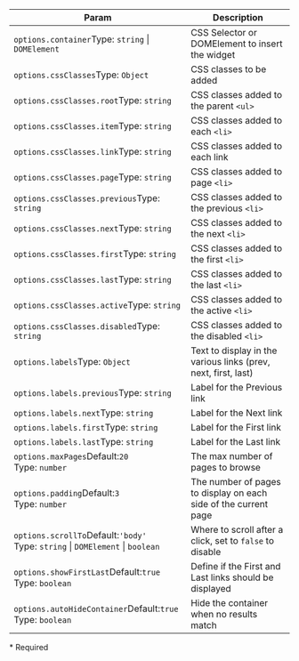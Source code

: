 | Param | Description |
| --- | --- |
| <span class='attr-required'>`options.container`</span><span class="attr-infos">Type: <code>string</code> &#124; <code>DOMElement</code></span> | CSS Selector or DOMElement to insert the widget |
| <span class='attr-optional'>`options.cssClasses`</span><span class="attr-infos">Type: <code>Object</code></span> | CSS classes to be added |
| <span class='attr-optional'>`options.cssClasses.root`</span><span class="attr-infos">Type: <code>string</code></span> | CSS classes added to the parent `<ul>` |
| <span class='attr-optional'>`options.cssClasses.item`</span><span class="attr-infos">Type: <code>string</code></span> | CSS classes added to each `<li>` |
| <span class='attr-optional'>`options.cssClasses.link`</span><span class="attr-infos">Type: <code>string</code></span> | CSS classes added to each link |
| <span class='attr-optional'>`options.cssClasses.page`</span><span class="attr-infos">Type: <code>string</code></span> | CSS classes added to page `<li>` |
| <span class='attr-optional'>`options.cssClasses.previous`</span><span class="attr-infos">Type: <code>string</code></span> | CSS classes added to the previous `<li>` |
| <span class='attr-optional'>`options.cssClasses.next`</span><span class="attr-infos">Type: <code>string</code></span> | CSS classes added to the next `<li>` |
| <span class='attr-optional'>`options.cssClasses.first`</span><span class="attr-infos">Type: <code>string</code></span> | CSS classes added to the first `<li>` |
| <span class='attr-optional'>`options.cssClasses.last`</span><span class="attr-infos">Type: <code>string</code></span> | CSS classes added to the last `<li>` |
| <span class='attr-optional'>`options.cssClasses.active`</span><span class="attr-infos">Type: <code>string</code></span> | CSS classes added to the active `<li>` |
| <span class='attr-optional'>`options.cssClasses.disabled`</span><span class="attr-infos">Type: <code>string</code></span> | CSS classes added to the disabled `<li>` |
| <span class='attr-optional'>`options.labels`</span><span class="attr-infos">Type: <code>Object</code></span> | Text to display in the various links (prev, next, first, last) |
| <span class='attr-optional'>`options.labels.previous`</span><span class="attr-infos">Type: <code>string</code></span> | Label for the Previous link |
| <span class='attr-optional'>`options.labels.next`</span><span class="attr-infos">Type: <code>string</code></span> | Label for the Next link |
| <span class='attr-optional'>`options.labels.first`</span><span class="attr-infos">Type: <code>string</code></span> | Label for the First link |
| <span class='attr-optional'>`options.labels.last`</span><span class="attr-infos">Type: <code>string</code></span> | Label for the Last link |
| <span class='attr-optional'>`options.maxPages`</span><span class="attr-infos">Default:<code class="attr-default">20</code><br />Type: <code>number</code></span> | The max number of pages to browse |
| <span class='attr-optional'>`options.padding`</span><span class="attr-infos">Default:<code class="attr-default">3</code><br />Type: <code>number</code></span> | The number of pages to display on each side of the current page |
| <span class='attr-optional'>`options.scrollTo`</span><span class="attr-infos">Default:<code class="attr-default">&#x27;body&#x27;</code><br />Type: <code>string</code> &#124; <code>DOMElement</code> &#124; <code>boolean</code></span> | Where to scroll after a click, set to `false` to disable |
| <span class='attr-optional'>`options.showFirstLast`</span><span class="attr-infos">Default:<code class="attr-default">true</code><br />Type: <code>boolean</code></span> | Define if the First and Last links should be displayed |
| <span class='attr-optional'>`options.autoHideContainer`</span><span class="attr-infos">Default:<code class="attr-default">true</code><br />Type: <code>boolean</code></span> | Hide the container when no results match |

<p class="attr-legend">* <span>Required</span></p>
